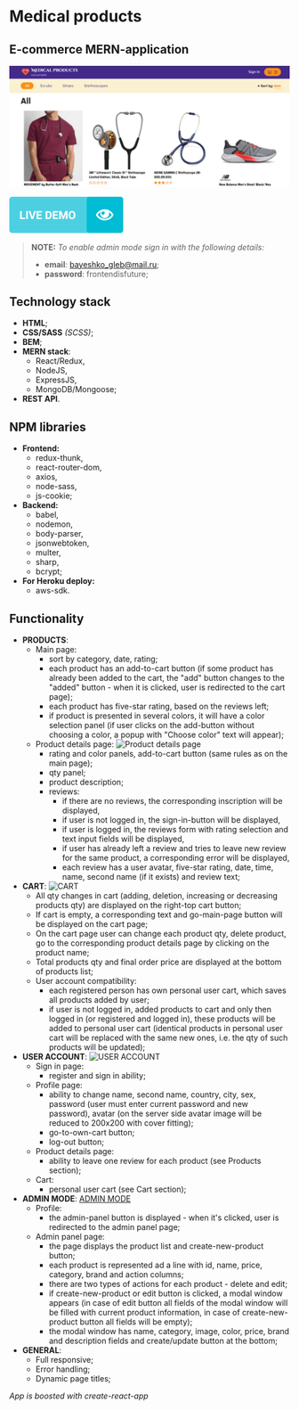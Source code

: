 # Medical products #
## E-commerce MERN-application
![Medical products](title.png)

[![Demo-button](demo-button.png)](https://medical-products-bayeshko.herokuapp.com/)

> **NOTE:** *To enable admin mode sign in with the following details:*
>   - **email**: bayeshko_gleb@mail.ru;
>   - **password**: frontendisfuture;

## Technology stack ##
* **HTML**;
* **CSS/SASS** *(SCSS)*;
* **BEM**;
* **MERN stack**:
  * React/Redux,
  * NodeJS,
  * ExpressJS,
  * MongoDB/Mongoose;
* **REST API**.

## NPM libraries ##
* **Frontend:**
  * redux-thunk,
  * react-router-dom,
  * axios,
  * node-sass,
  * js-cookie;
* **Backend:**
  * babel,
  * nodemon,
  * body-parser,
  * jsonwebtoken,
  * multer,
  * sharp,
  * bcrypt;
* **For Heroku deploy:**
  * aws-sdk.

## Functionality ##
- **PRODUCTS**:
  - Main page:
    - sort by category, date, rating;
    - each product has an add-to-cart button (if some product has already been added to the cart, the "add" button changes to the "added" button - when it is clicked, user is redirected to the cart page);
    - each product has five-star rating, based on the reviews left; 
    - if product is presented in several colors, it will have a color selection panel (if user clicks on the add-button without choosing a color, a popup with "Choose color" text will appear);
  - Product details page:
    ![Product details page](https://lh3.googleusercontent.com/d0q9IwYAjNHTLTTbSUFpLyKM2rFaei90JhbB4Ts9lxX8mHy6sbp50lldg8odraUKCXy0UyMZyoSeypXhqBxMTapCNwwX3yKtHwIWWgn8cNo8nzimdBpPLCRuXQeV1vsTScqkf8urqnQhffj9Wc_ZJBrLbll7-MFPSFs-iIMClRAdkFWbacMWYhzJJXojkzhW2pulRtueS3xC6H51AYlsBdblUUoJOHTMVamtVISx8vsO8qND77tUU1ARcJVZ2QAG80mLFm_hk4y0n81Ek3AaF52WDaDp8XLbg1CcdLS1SdBRIRSB_c4Sbru4hVesXFSmuv1Ice8HCJUowwzyhm17PP3YoW77995YOlkeLdYnFczco_7G2_8C4DyYdV1rrKFkMSEoGNrVDfeIW6KpQgMRuTq47RHaYC_bKx0kEXuS-a_T3V8_4nO8l3fAEUvFh_rYMvl6wEknm3KjQNAAEOXNrz1t1zimzNmbB-qljxBG1nucrzC6HDghnfurUMIk5MN3xni7e5uiJtCQHvAT3Z4YvzZOviJxwLBimv2q2ZUUMwNpG6ZZw5in7G64p25l5X7b0HpPqAq_-w1FGSv5oC8cFz0ZW8tCQrjtYP-OPYr1qFqRNIgdXIzSsxgvTHDw-BNVMcqzWYyHKMe_b--50GLKxuOykciJniNDQ75FbyPwsRfLGV1LRojlLKo_9q8qbw=w1334-h591-no?authuser=0)
    - rating and color panels, add-to-cart button (same rules as on the main page);
    - qty panel;
    - product description;
    - reviews:
      - if there are no reviews, the corresponding inscription will be displayed,
      - if user is not logged in, the sign-in-button will be displayed,
      - if user is logged in, the reviews form with rating selection and text input fields will be displayed,
      - if user has already left a review and tries to leave new review for the same product, a corresponding error will be displayed,
      - each review has a user avatar, five-star rating, date, time, name, second name (if it exists) and review text;
- **CART**:
  ![CART](https://lh3.googleusercontent.com/4th2hb2oZd9MR1ScHR2ox1u5F111FWi05kjt5KRKKy2n4X534qAwxwqr7Nqko3zo_9CP0vCye2fizaUUGfli5G1h34inj6ylUnzy_PFgGs9I4kIf_iq-ixcSZRxpUhcY5-iXjlgyVr82GOLVl8FoBVodg98WnpfWCPT3ZpEamddFsZ5ad8anDchxLTXwUP5ysVr-sbM01WLh7DToUruUTHgyF-3HbudGxHUL3z0MAokqlT_9l3vQHz87hUM6N8s8i444o75SJ7azkXBks35KO8RednsiXoKH8JGliWxaYJGaRiGruDEClM2ctX_Ei5igRS7k6Lu_GErXp0WbawUTPwT4OTbRxyoSnyLXmNr0wUtIsvO0ITmik-U1OufaJfzpJfaGCsg7eLOVesokMCq0cCx9JOhseCaDH3M4d3oEsO94n6Pwy9f-whGgr6LjQGMwtjPWywJzOeme1JsFUTrjgd26PsvoSER7R7wxkEYWoM2CVUH_XJ5rthxSIbUU08sVt6d6xHqKaOK4juU2duYK2-Ketd6QT-NfsxxEFBjdQIt3V4jmaDRq4WKH7Bd8X3QHcK2zKYOXl1eHAb_exrThpiSa1nXTymmDc3OqjL5gxVSpWfmz-780lC6m_GUomqm9lxpOAw9X8_mnBgenou0RS6Zjs7e-hZRpPLJCMWVv_xTC_ZDerGIHRfmjqGwhNQ=w1323-h623-no?authuser=0)
  - All qty changes in cart (adding, deletion, increasing or decreasing products qty) are displayed on the right-top cart button;
  - If cart is empty, a corresponding text and go-main-page button will be displayed on the cart page;
  - On the cart page user can change each product qty, delete product, go to the corresponding product details page by clicking on the product name;
  - Total products qty and final order price are displayed at the bottom of products list;
  - User account compatibility:
    - each registered person has own personal user cart, which saves all products added by user;
    - if user is not logged in, added products to cart and only then logged in (or registered and logged in), these products will be added to personal user cart (identical products in personal user cart will be replaced with the same new ones, i.e. the qty of such products will be updated);
- **USER ACCOUNT**:
  ![USER ACCOUNT](https://lh3.googleusercontent.com/iVWjDkfglWjMAs5_hhfAtPj4eQlBO-r_Cp4WXd-oUi4BDvdgw_lw0IJ06YLnDPg6AhcLGhSDsqMqYLHdhmnhT1g-QFcjJQ4tHDKIUsI9rptyiZoJ8jG7trkFrs_FDOoVuRXC-W3D5QL-2HP1sjU8G_6Idd1q0CwGVHRDLF7ZhL_umLMZ7IqEHOHNDGsd6JkrEMDSjrlwCF0P-1U18W_vB1e2OsAyNNxKb1WSQ5nJ3IBQNDEuMFYC77nkFTjPbx0eUL7HX31zzSRfj1jyGxc2MTQqCd0gHU7eMBeMY34iPcWbFhuIanmO3dSmu_s6mo1QPOtCpxtOT94VUDHxcbDjbPIcmhALU4DBfLtkvx9cFgkKwjqFBDRzTkAy_G36RK121OkQp4UGAH6D6JQTLaW6Ysxi8JSIKwUj-RrZhTeBPPejDZxsERqbxvuBeW6MD6FoiIv7yKDQ4NJafm0kQOyziRfkIkcDS4RpPykxkmAR4mIeyHALBJAqcmO3O0ybXt97tbhp1K0gQ87PYwwyh30-SQTsz_ujIUULCIMq4ifINgsxskvRo7b6enlpqP6TQjzYIkLMT7mqtziyJgoXo3QPYd43dlbbiYVj9AqDNoxYf71r9pSY-O-YJL1k7m1tfX1OAD1p6K6TyUE8aG4a_Pnp8otu6r4CtBP8FJ0Ar--RGlmCU9Q-ra0q-P9gxzt9Dw=w1334-h584-no?authuser=0)
  - Sign in page:
    - register and sign in ability;
  - Profile page:
    - ability to change name, second name, country, city, sex, password (user must enter current password and new password), avatar (on the server side avatar image will be reduced to 200x200 with cover fitting);
    - go-to-own-cart button;
    - log-out button;
  - Product details page:
    - ability to leave one review for each product (see Products section);
  - Cart:
    - personal user cart (see Cart section);
- **ADMIN MODE**:
  [ADMIN MODE](https://lh3.googleusercontent.com/H5EYt3_UPDn6MupombnipEOezNOnU7hVEoRba5MVT90OIexOdrOcekWNyz2debIu94fzD-EuxodAUjNtNbmiThUaeS-NH9RPMysR5AD94Gl5NsQR5VO4WcY2dzN0VZwrfthXzQiLsI20l8i8TSFwQkTxtUVXeOOPDC3vrS_AHXuhzvYsE_wIXxUP8fKK5e56ogyrk_F7JauB4fMP9w7fDXZ-OmSLrpdKvU7F2yCQDEHtgln8vbW-BZ2tG_N1ch5ZsuGRAYpXdD_ZnXJhdJQ8IxWA-wlxy9LuJ3ojBWNBJxABOXWlsceiEwmmkOSKPMj89nKwIXRc8TgEr5EA7mpRYFkz2yWPT9lQQqSO5IWaL_tFKlblJ3eB3AImoN2Em4KMJtpdQzFvadI30MbSNLSOmXzloH6Nofd2dGQ8voFfxWXcS9gY5ekW1kwbwqNb9a9D685PN2RautmqotnVeX8DNqanixUprEYlvQr-m5fh1gyhfpslxjJy_1I5o-wVai3kxt_CVyuEDp7i2Gmbt5bb03_dQGoAeDFp5FEENbXIEzJgKOJK3-xwdjrEhxMs5dYcPz8PEqjCOu12fzOKyyAJKC62IUmgSiHxnI2BAXVSrF_RpPnHwP8PChsFIkcCE16fpO5u6g5XKY8pKQOwgY-xOqRBt9iME579yR-jVOEB--byOzpzG1mXfw0wIIwMZA=w1325-h438-no?authuser=0)
  - Profile:
    - the admin-panel button is displayed - when it's clicked, user is redirected to the admin panel page;
  - Admin panel page:
    - the page displays the product list and create-new-product button;
    - each product is represented ad a line with id, name, price, category, brand and action columns;
    - there are two types of actions for each product - delete and edit;
    - if create-new-product or edit button is clicked, a modal window appears (in case of edit button all fields of the modal window will be filled with current product information, in case of create-new-product button all fields will be empty);
    - the modal window has name, category, image, color, price, brand and description fields and create/update button at the bottom;
- **GENERAL**:
  - Full responsive;
  - Error handling;
  - Dynamic page titles;

*App is boosted with create-react-app*
